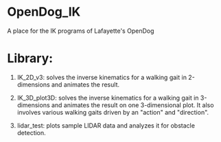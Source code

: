 # OpenDog_IK
A place for the IK programs of Lafayette's OpenDog

# Library:

1. IK_2D_v3: solves the inverse kinematics for a walking gait in 2-dimensions and animates the result.

2. IK_3D_plot3D: solves the inverse kinematics for a walking gait in 3-dimensions and animates the result on one 3-dimensional plot.  It also involves various walking gaits driven by an "action" and "direction".

3. lidar_test: plots sample LIDAR data and analyzes it for obstacle detection.
